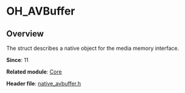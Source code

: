 # OH_AVBuffer

## Overview

The struct describes a native object for the media memory interface.

**Since**: 11

**Related module**: [Core](capi-core.md)

**Header file**: [native_avbuffer.h](capi-native-avbuffer-h.md)
